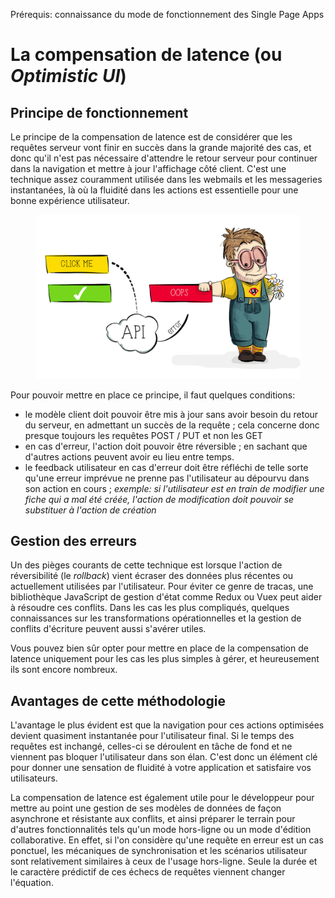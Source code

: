 <span class="requirements">Prérequis: connaissance du mode de fonctionnement des Single Page Apps</span>

La compensation de latence (ou *Optimistic UI*)
============================================================

## Principe de fonctionnement

Le principe de la compensation de latence est de considérer que les requêtes serveur vont finir en succès dans la grande majorité des cas, et donc qu'il n'est pas nécessaire d'attendre le retour serveur pour continuer dans la navigation et mettre à jour l'affichage côté client. C'est une technique assez couramment utilisée dans les webmails et les messageries instantanées, là où la fluidité dans les actions est essentielle pour une bonne expérience utilisateur.

<figure>
	<img src="static/img/optimistic-ui.png" alt="Schématisation de la compensation de latence">
</figure>
 
 Pour pouvoir mettre en place ce principe, il faut quelques conditions:
 - le modèle client doit pouvoir être mis à jour sans avoir besoin du retour du serveur, en admettant un succès de la requête ; cela concerne donc presque toujours les requêtes POST / PUT et non les GET
 - en cas d'erreur, l'action doit pouvoir être réversible ; en sachant que d'autres actions peuvent avoir eu lieu entre temps.
 - le feedback utilisateur en cas d'erreur doit être réfléchi de telle sorte qu'une erreur imprévue ne prenne pas l'utilisateur au dépourvu dans son action en cours ; *exemple: si l'utilisateur est en train de modifier une fiche qui a mal été créée, l'action de modification doit pouvoir se substituer à l'action de création* 
  
## Gestion des erreurs  
  
 Un des pièges courants de cette technique est lorsque l'action de réversibilité (le *rollback*) vient écraser des données plus récentes ou actuellement utilisées par l'utilisateur. Pour éviter ce genre de tracas, une bibliothèque JavaScript de gestion d'état comme Redux ou Vuex peut aider à résoudre ces conflits. Dans les cas les plus compliqués, quelques connaissances sur les transformations opérationnelles et la gestion de conflits d'écriture peuvent aussi s'avérer utiles. 
 
 Vous pouvez bien sûr opter pour mettre en place de la compensation de latence uniquement pour les cas les plus simples à gérer, et heureusement ils sont encore nombreux.
 
## Avantages de cette méthodologie
 
 L'avantage le plus évident est que la navigation pour ces actions optimisées devient quasiment instantanée pour l'utilisateur final. Si le temps des requêtes est inchangé, celles-ci se déroulent en tâche de fond et ne viennent pas bloquer l'utilisateur dans son élan. C'est donc un élément clé pour donner une sensation de fluidité à votre application et satisfaire vos utilisateurs.
 
 La compensation de latence est également utile pour le développeur pour mettre au point une gestion de ses modèles de données de façon asynchrone et résistante aux conflits, et ainsi préparer le terrain pour d'autres fonctionnalités tels qu'un mode hors-ligne ou un mode d'édition collaborative. En effet, si l'on considère qu'une requête en erreur est un cas ponctuel, les mécaniques de synchronisation et les scénarios utilisateur sont relativement similaires à ceux de l'usage hors-ligne. Seule la durée et le caractère prédictif de ces échecs de requêtes viennent changer l'équation. 

